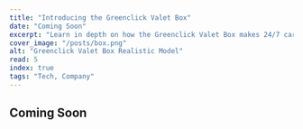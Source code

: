```yaml
---
title: "Introducing the Greenclick Valet Box"
date: "Coming Soon"
excerpt: "Learn in depth on how the Greenclick Valet Box makes 24/7 car rentals at hotels possible."
cover_image: "/posts/box.png"
alt: "Greenclick Valet Box Realistic Model"
read: 5
index: true
tags: "Tech, Company"
---
```


## Coming Soon


